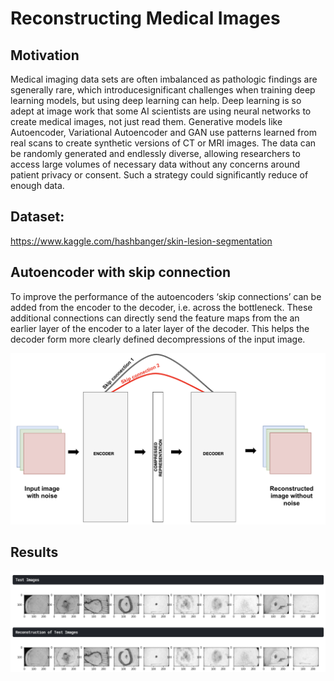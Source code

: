 # Reconstructing Medical Images
## Motivation
Medical imaging data sets are often imbalanced as pathologic findings are sgenerally rare, which introducesignificant challenges when training deep learning models, but using
deep learning can help. Deep learning is so adept at image work that some AI scientists are using neural networks to create medical images, not just read them. Generative models
like Autoencoder, Variational Autoencoder and GAN use patterns learned from real scans to create synthetic versions of CT or MRI images. The data can be randomly generated and
endlessly diverse, allowing researchers to access large volumes of necessary data without any concerns around patient privacy or consent. Such a strategy could significantly
reduce of enough data.

## Dataset: 
https://www.kaggle.com/hashbanger/skin-lesion-segmentation

## Autoencoder with skip connection
To improve the performance of the autoencoders ‘skip connections’ can be added from the encoder to the decoder, i.e. across the bottleneck. These additional
connections can directly send the feature maps from the an earlier layer of the encoder to a later layer of the decoder. This helps the decoder form more clearly defined
decompressions of the input image.

<center><img src="skipconn.PNG"/></center>

## Results

<center><img src="Autoencodermed.PNG"/></center>


